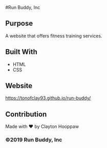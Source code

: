 #Run Buddy, Inc

## Purpose
A website that offers fitness training services.

## Built With
* HTML
* CSS

## Website
https://tonofclay93.github.io/run-buddy/

## Contribution
Made with ❤️ by Clayton Hooppaw

### ©️2019 Run Buddy, Inc 
